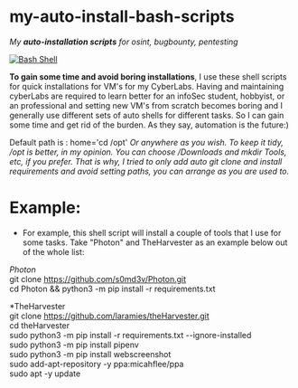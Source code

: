 # my-auto-install-bash-scripts

*My **auto-installation scripts** for osint, bugbounty, pentesting*

[![Bash Shell](https://badges.frapsoft.com/bash/v1/bash-200x34.png?v=103)](https://github.com/ellerbrock/open-source-badges/)



**To gain some time and avoid boring installations**, I use these shell scripts for quick installations for VM's for my CyberLabs. Having and maintaining cyberLabs are required to learn better for an infoSec student, hobbyist, or an professional and setting new VM's from scratch becomes boring and I generally use different sets of auto shells for different tasks. So I can gain some time and get rid of the burden. As they say, automation is the future:)

Default path is : home='cd /opt' 
*Or anywhere as you wish. To keep it tidy, /opt is better, in my opinion. You can choose /Downloads and mkdir Tools, etc, if you prefer. That is why, I tried to only add auto git clone and install requirements and avoid setting paths, you can arrange as you are used to.*

# Example:

- For example, this shell script will install a couple of tools that I use for some tasks. Take "Photon" and TheHarvester as an example below out of the whole list:

*Photon*<br /> 
git clone https://github.com/s0md3v/Photon.git<br />
cd Photon && python3 -m pip install -r requirements.txt

*TheHarvester<br /> 
git clone https://github.com/laramies/theHarvester.git<br />
cd theHarvester<br />
sudo python3 -m pip install -r requirements.txt --ignore-installed<br />
sudo python3 -m pip install pipenv<br />
sudo python3 -m pip install webscreenshot<br />
sudo add-apt-repository -y ppa:micahflee/ppa<br />
sudo apt -y update




